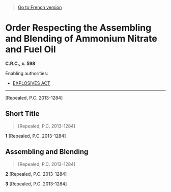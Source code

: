 > [Go to French version](/fr/Règlements/Codification%20des%20règlements%20du%20Canada/501-600/C.R.C.,%20ch.%20598.md)

# Order Respecting the Assembling and Blending of Ammonium Nitrate and Fuel Oil

**C.R.C., c. 598**

Enabling authorities: 
- [EXPLOSIVES ACT](/en/Acts/Revised%20Statutes%20of%20Canada/E/E-17.md)

----------


[Repealed, P.C. 2013-1284]



## Short Title
> [Repealed, P.C. 2013-1284]



**1** [Repealed, P.C. 2013-1284]




## Assembling and Blending
> [Repealed, P.C. 2013-1284]



**2** [Repealed, P.C. 2013-1284]



**3** [Repealed, P.C. 2013-1284]


